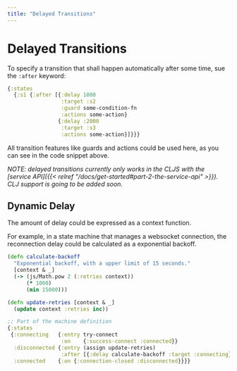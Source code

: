 ```yaml
---
title: "Delayed Transitions"
---
```

# Delayed Transitions

To specify a transition that shall happen automatically after some time, sue the `:after` keyword:

```clojure
{:states
  {:s1 {:after [{:delay 1000
                 :target :s2
                 :guard some-condition-fn
                 :actions some-action}
                {:delay :2000
                 :target :s3
                 :actions some-action}]}}}
```

All transition features like guards and actions could be used here, as
you can see in the code snippet above.

*NOTE: delayed transitions currently only works in the CLJS with the
[service API]({{< relref "/docs/get-started#part-2-the-service-api" >}}). CLJ support is going to be added soon.*

## Dynamic Delay

The amount of delay could be expressed as a context function.

For example, in a state machine that manages a websocket connection,
the reconnection delay could be calculated as a exponential backoff.

```clojure
(defn calculate-backoff
  "Exponential backoff, with a upper limit of 15 seconds."
  [context & _]
  (-> (js/Math.pow 2 (:retries context))
      (* 1000)
      (min 15000)))

(defn update-retries [context & _]
  (update context :retries inc))

;; Part of the machine definition
{:states
 {:connecting   {:entry try-connect
                 :on    {:success-connect :connected}}
  :disconnected {:entry (assign update-retries)
                 :after [{:delay calculate-backoff :target :connecting}]}
  :connected    {:on {:connection-closed :disconnected}}}}
```
